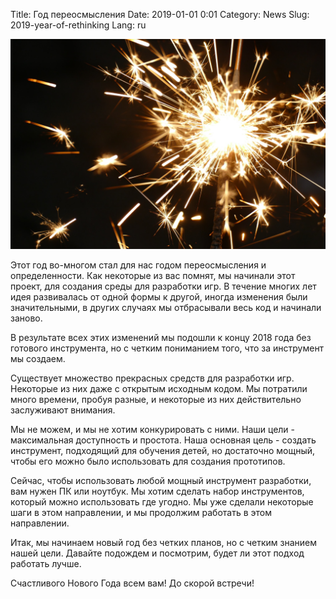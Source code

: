 Title: Год переосмысления
Date: 2019-01-01 0:01
Category: News
Slug: 2019-year-of-rethinking
Lang: ru

![Бенгальский огонь](../../images/2017-12-31-celebration.jpg)

Этот год во-многом стал для нас годом переосмысления и определенности. Как некоторые из вас помнят, мы начинали этот проект, для создания среды для разработки игр. В течение многих лет идея развивалась от одной формы к другой, иногда изменения были значительными, в других случаях мы отбрасывали весь код и начинали заново.

В результате всех этих изменений мы подошли к концу 2018 года без готового инструмента, но с четким пониманием того, что за инструмент мы создаем.

Существует множество прекрасных средств для разработки игр. Некоторые из них даже с открытым исходным кодом. Мы потратили много времени, пробуя разные, и некоторые из них действительно заслуживают внимания.

Мы не можем, и мы не хотим конкурировать с ними. Наши цели - максимальная доступность и простота. Наша основная цель - создать инструмент, подходящий для обучения детей, но достаточно мощный, чтобы его можно было использовать для создания прототипов.

Сейчас, чтобы использовать любой мощный инструмент разработки, вам нужен ПК или ноутбук. Мы хотим сделать набор инструментов, который можно использовать где угодно. Мы уже сделали некоторые шаги в этом направлении, и мы продолжим работать в этом направлении.

Итак, мы начинаем новый год без четких планов, но с четким знанием нашей цели. Давайте подождем и посмотрим, будет ли этот подход работать лучше.

Счастливого Нового Года всем вам! До скорой встречи!
